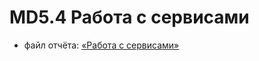 # MD5.4 Работа с сервисами

- файл отчёта: [«Работа с сервисами»](https://github.com/bitcoineazy/Android_Apps/blob/main/MD54_Services/Report_MD54.pdf)
